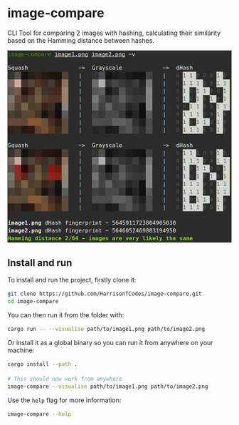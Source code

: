# image-compare

CLI Tool for comparing 2 images with hashing, calculating their similarity based on the Hamming distance between hashes.

![Example usage](./assets/example.png)

## Install and run

To install and run the project, firstly clone it:
```bash
git clone https://github.com/HarrisonTCodes/image-compare.git
cd image-compare
```

You can then run it from the folder with:
```bash
cargo run -- --visualise path/to/image1.png path/to/image2.png
```

Or install it as a global binary so you can run it from anywhere on your machine:

```bash
cargo install --path .

# This should now work from anywhere
image-compare --visualise path/to/image1.png path/to/image2.png
```

Use the `help` flag for more information:

```bash
image-compare --help
```